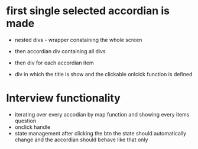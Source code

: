 # first single selected accordian is made
- nested divs - wrapper conataining the whole screen

- then accordian div containing all divs 
- then div for each accordian item
- div in which the title is show and the clickable onlcick function is defined


# Interview functionality 
- iterating over every accodian by map function and showing every items question 
- onclick handle 
- state management after clicking the btn the state should automatically change and the accordian should behave like that only